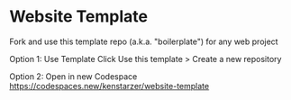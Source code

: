 # Website Template

Fork and use this template repo (a.k.a. "boilerplate") for any web project

Option 1: Use Template
Click Use this template > Create a new repository

Option 2: Open in new Codespace
https://codespaces.new/kenstarzer/website-template 
